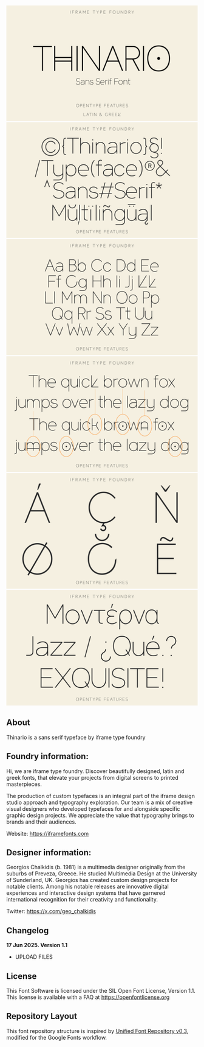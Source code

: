 
![Sample Image](documentation/THINARIO-01.png)
![Sample Image](documentation/THINARIO-02.png)
![Sample Image](documentation/THINARIO-03.png)
![Sample Image](documentation/THINARIO-04.png)
![Sample Image](documentation/THINARIO-05.png)
![Sample Image](documentation/THINARIO-06.png)


## About

Thinario is a sans serif typeface by iframe type foundry

## Foundry information:

Hi, we are iframe type foundry.
Discover beautifully designed, latin and greek fonts, that elevate your projects from digital screens to printed masterpieces.

The production of custom typefaces is an integral part of the iframe design studio approach and typography exploration. Our team is a mix of creative visual designers who developed typefaces for and alongside specific graphic design projects. We appreciate the value that typography brings to brands and their audiences.

Website: https://iframefonts.com

## Designer information:

Georgios Chalkidis (b. 1981) is a multimedia designer originally from the suburbs of Preveza, Greece. He studied Multimedia Design at the University of Sunderland, UK. Georgios has created custom design projects for notable clients. Among his notable releases are innovative digital experiences and interactive design systems that have garnered international recognition for their creativity and functionality.

Twitter: https://x.com/geo_chalkidis

## Changelog

**17 Jun 2025. Version 1.1**
- UPLOAD FILES

## License

This Font Software is licensed under the SIL Open Font License, Version 1.1.
This license is available with a FAQ at https://openfontlicense.org

## Repository Layout

This font repository structure is inspired by [Unified Font Repository v0.3](https://github.com/unified-font-repository/Unified-Font-Repository), modified for the Google Fonts workflow.
